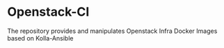 # Openstack-CI
The repository provides and manipulates Openstack Infra Docker Images  based on Kolla-Ansible
